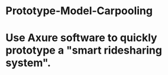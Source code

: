 # Prototype-Model-Carpooling
# Use Axure software to quickly prototype a "smart ridesharing system".
